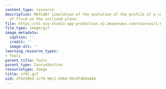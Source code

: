 ```yaml
---
content_type: resource
description: MATLAB? simulation of the evolution of the profile of a certain mass
  of fluid on the inclined plane.
file: https://ol-ocw-studio-app-production.s3.amazonaws.com/courses/1-63-advanced-fluid-dynamics-of-the-environment-fall-2002/d79239b41cf999c2d5bd93c9fdb9a464_sf01.gif
file_type: image/gif
image_metadata:
  caption: ''
  credit: ''
  image-alt: ''
learning_resource_types:
- Tools
parent_title: Tools
parent_type: CourseSection
resourcetype: Image
title: sf01.gif
uid: d79239b4-1cf9-99c2-d5bd-93c9fdb9a464
---
```

